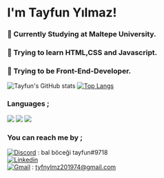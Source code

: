 # I'm Tayfun Yılmaz!

### :construction_worker: Currently Studying at Maltepe University.
### :orange_book: Trying to learn HTML,CSS and Javascript.
### 🙂 Trying to be Front-End-Developer.

![Tayfun's GitHub stats](https://github-readme-stats.vercel.app/api?username=ttayfunylmz&show_icons=true&theme=synthwave)
[![Top Langs](https://github-readme-stats.vercel.app/api/top-langs/?username=ttayfunylmz&layout=compact)](https://github.com/ttayfunylmz/github-readme-stats)

### Languages ;
[![](https://img.shields.io/badge/HTML5-E34F26?style=for-the-badge&logo=html5&logoColor=white)]()
[![](https://img.shields.io/badge/CSS3-1572B6?style=for-the-badge&logo=css3&logoColor=white)]()
[![](https://img.shields.io/badge/JavaScript-F7DF1E?style=for-the-badge&logo=javascript&logoColor=black)]()
### You can reach me by ;
[![Discord](https://img.shields.io/badge/Discord-7289DA?style=for-the-badge&logo=discord&logoColor=white)]() : bal böceği tayfun#9718
<br>
[![Linkedin](https://img.shields.io/badge/LinkedIn-0077B5?style=for-the-badge&logo=linkedin&logoColor=white)](www.linkedin.com/in/ttayfunylmz)
<br>
[![Gmail](https://img.shields.io/badge/Gmail-D14836?style=for-the-badge&logo=gmail&logoColor=white)]() : tyfnylmz201974@gmail.com
